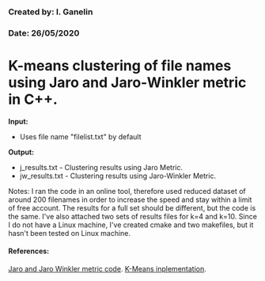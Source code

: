 ### Created by: I. Ganelin
### Date: 26/05/2020 

# K-means clustering of file names using Jaro and Jaro-Winkler metric in C++.

**Input:** 
* Uses file name "filelist.txt" by default

**Output:**
* j_results.txt  - Clustering results using Jaro Metric.
* jw_results.txt - Clustering results using Jaro-Winkler Metric.

Notes: I ran the code in an online tool, therefore used reduced dataset of around 200 filenames in order to increase the speed and stay within a limit of free account. The results for a full set should be different, but the code is the same.
I've also attached two sets of results files for k=4 and k=10.
Since I do not have a Linux machine, I've created cmake and two makefiles, but it hasn't been tested on Linux machine.

#### References:
[Jaro and Jaro Winkler metric code](https://github.com/TriviaMarketing/Jaro-Winkler).
[K-Means inplementation](https://github.com/marcoscastro/kmeans).